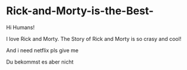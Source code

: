 # Rick-and-Morty-is-the-Best-

Hi Humans! 

I love Rick and Morty.
The Story of Rick and Morty is so crasy and cool!

And i need netflix pls give me

Du bekommst es aber nicht 
